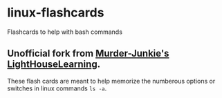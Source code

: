 # linux-flashcards
Flashcards to help with bash commands

## Unofficial fork from [Murder-Junkie's](https://github.com/Murder-Junkie) [LightHouseLearning](https://github.com/Murder-Junkie/LighthouseLearning).
These flash cards are meant to help memorize the numberous options or switches in linux commands `ls -a`.
